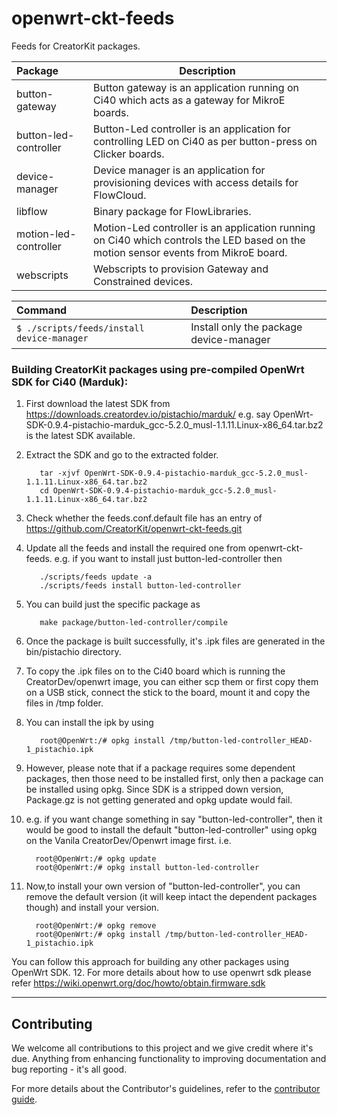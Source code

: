 # openwrt-ckt-feeds

Feeds for CreatorKit packages.

Package           | Description
:---------------- | -----------------------------
button-gateway    | Button gateway is an application running on Ci40 which acts as a gateway for MikroE boards.
button-led-controller    | Button-Led controller is an application for controlling LED on Ci40 as per button-press on Clicker boards.
device-manager    | Device manager is an application for provisioning devices with access details for FlowCloud.
libflow           | Binary package for FlowLibraries.
motion-led-controller  | Motion-Led controller is an application running on Ci40 which controls the LED based on the motion sensor events from MikroE board.
webscripts        | Webscripts to provision Gateway and Constrained devices.

Command                                         | Description
:---------------------------------------------- | :---------------------------------------
```$ ./scripts/feeds/install device-manager```  | Install only the package device-manager


### Building CreatorKit packages using pre-compiled OpenWrt SDK for Ci40 (Marduk):

1. First download the latest SDK from https://downloads.creatordev.io/pistachio/marduk/ e.g. say  OpenWrt-SDK-0.9.4-pistachio-marduk_gcc-5.2.0_musl-1.1.11.Linux-x86_64.tar.bz2 is the latest SDK available.
2. Extract the SDK and go to the extracted folder.

          tar -xjvf OpenWrt-SDK-0.9.4-pistachio-marduk_gcc-5.2.0_musl-1.1.11.Linux-x86_64.tar.bz2
          cd OpenWrt-SDK-0.9.4-pistachio-marduk_gcc-5.2.0_musl-1.1.11.Linux-x86_64.tar.bz2
3. Check whether the feeds.conf.default file has an entry of https://github.com/CreatorKit/openwrt-ckt-feeds.git
4. Update all the feeds and install the required one from openwrt-ckt-feeds. e.g. if you want to install just button-led-controller then

          ./scripts/feeds update -a
          ./scripts/feeds install button-led-controller
5. You can build just the specific package as

          make package/button-led-controller/compile
6. Once the package is built successfully, it's .ipk files are generated in the bin/pistachio directory.
7. To copy the .ipk files on to the Ci40 board which is running the CreatorDev/openwrt image, you can either scp them or first copy them on a USB stick, connect the stick to the board, mount it and copy the files in /tmp folder.
8. You can install the ipk by using 

          root@OpenWrt:/# opkg install /tmp/button-led-controller_HEAD-1_pistachio.ipk
9. However, please note that if a package requires some dependent packages, then those need to be installed first, only then a package can be installed using opkg. Since SDK is a stripped down version, Package.gz is not getting generated and opkg update would fail.
10. e.g. if you want change something in say "button-led-controller", then it would be good to install the default "button-led-controller" using opkg on the Vanila CreatorDev/Openwrt image first. i.e.

          root@OpenWrt:/# opkg update
          root@OpenWrt:/# opkg install button-led-controller
11. Now,to install your own version of "button-led-controller", you can remove the default version (it will keep intact the dependent packages though) and install your version.

          root@OpenWrt:/# opkg remove
          root@OpenWrt:/# opkg install /tmp/button-led-controller_HEAD-1_pistachio.ipk
You can follow this approach for building any other packages using OpenWrt SDK.
12. For more details about how to use openwrt sdk please refer https://wiki.openwrt.org/doc/howto/obtain.firmware.sdk

----

## Contributing

We welcome all contributions to this project and we give credit where it's due. Anything from enhancing functionality to improving documentation and bug reporting - it's all good.

For more details about the Contributor's guidelines, refer to the [contributor guide](https://github.com/CreatorKit/creator-docs/blob/master/ContributorGuide.md).
